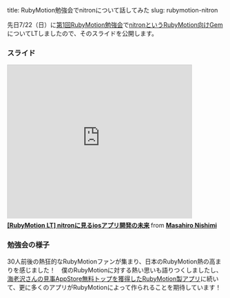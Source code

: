 title: RubyMotion勉強会でnitronについて話してみた
slug: rubymotion-nitron

先日7/22（日）に[第1回RubyMotion勉強会](http://connpass.com/event/665/)で[nitronというRubyMotion向けGem](https://github.com/HipByte/RubyMotion)についてLTしましたので、そのスライドを公開します。

### スライド

<iframe src="http://www.slideshare.net/slideshow/embed_code/13917939" width="427" height="356" frameborder="0" marginwidth="0" marginheight="0" scrolling="no" style="border:1px solid #CCC;border-width:1px 1px 0;margin-bottom:5px" allowfullscreen> </iframe> <div style="margin-bottom:5px"> <strong> <a href="http://www.slideshare.net/rootmoon/rubymotion-lt-nitronios" title="[RubyMotion LT] nitronに見るiosアプリ開発の未来" target="_blank">[RubyMotion LT] nitronに見るiosアプリ開発の未来</a> </strong> from <strong><a href="http://www.slideshare.net/rootmoon" target="_blank">Masahiro Nishimi</a></strong> </div>

### 勉強会の様子

30人前後の熱狂的なRubyMotionファンが集まり、日本のRubyMotion熱の高まりを感じました！　僕のRubyMotionに対する熱い思いも語りつくしましたし、[海老沢さんの見事AppStore無料トップを獲得したRubyMotion製アプリ](http://itunes.apple.com/jp/app/batteri-by-dapan/id538707566?mt=8)に続いて、更に多くのアプリがRubyMotionによって作られることを期待しています！
